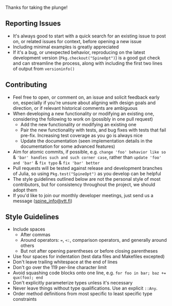 Thanks for taking the plunge!

## Reporting Issues

* It's always good to start with a quick search for an existing issue to post on, or related issues for context, before opening a new issue
* Including minimal examples is greatly appreciated
* If it's a bug, or unexpected behavior, reproducing on the latest development version (`Pkg.checkout("SpineOpt")`) is a good gut check and can streamline the process, along with including the first two lines of output from `versioninfo()`

## Contributing

* Feel free to open, or comment on, an issue and solicit feedback early on, especially if you're unsure about aligning with design goals and direction, or if relevant historical comments are ambiguous
* When developing a new functionality or modifying an existing one, considering the following to work on (possibly in one pull request)
    + Add the new functionality or modifying an existing one
    + Pair the new functionality with tests, and bug fixes with tests that fail pre-fix. Increasing test coverage as you go is always nice
    + Update the documentation (seen implementation details in the documentation for some advanced features)
* Aim for atomic commits, if possible, e.g. `change 'foo' behavior like so` & `'bar' handles such and such corner case`, rather than `update 'foo' and 'bar'` & `fix typo` & `fix 'bar' better`
* Pull requests will be tested against release and development branches of Julia, so using `Pkg.test("SpineOpt")` as you develop can be helpful
* The style guidelines outlined below are not the personal style of most contributors, but for consistency throughout the project, we should adopt them
* If you'd like to join our monthly developer meetings, just send us a message (spine_info@vtt.fi)

## Style Guidelines

* Include spaces
    + After commas
    + Around operators: `=`, `<:`, comparison operators, and generally around others
    + But not after opening parentheses or before closing parentheses
* Use four spaces for indentation (test data files and Makefiles excepted)
* Don't leave trailing whitespace at the end of lines
* Don't go over the 119 per-line character limit
* Avoid squashing code blocks onto one line, e.g. `for foo in bar; baz += qux(foo); end`
* Don't explicitly parameterize types unless it's necessary
* Never leave things without type qualifications. Use an explicit `::Any`.
* Order method definitions from most specific to least specific type constraints

